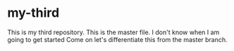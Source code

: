 # my-third
This is my third repository.
This is the master file.
I don't know when I am going to get started
Come on let's differentiate this from the master branch.
